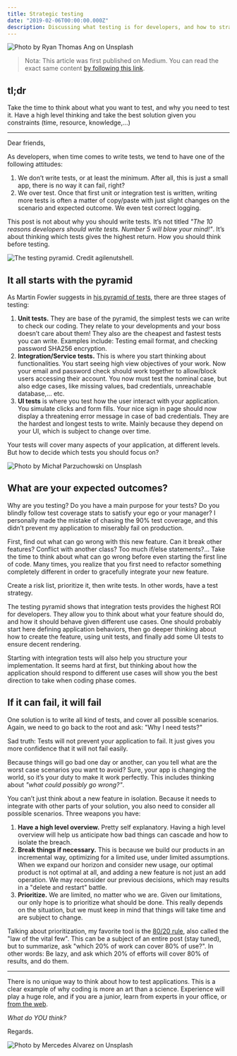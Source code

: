 ```yaml
---
title: Strategic testing
date: "2019-02-06T00:00:00.000Z"
description: Discussing what testing is for developers, and how to strategize tests given projects and needs.
---
```


![Photo by Ryan Thomas Ang on Unsplash](./ryan-thomas-ang-542390-unsplash.jpg)

> Nota: This article was first published on Medium. You can read the exact same content [by following this link](https://medium.com/@htaidirt/strategic-testing-dd1980d1a59a).

## tl;dr

Take the time to think about what you want to test, and why you need to test it. Have a high level thinking and take the best solution given you constraints (time, resource, knowledge,…)

---

Dear friends,

As developers, when time comes to write tests, we tend to have one of the following attitudes:

1. We don’t write tests, or at least the minimum. After all, this is just a small app, there is no way it can fail, right?
2. We over test. Once that first unit or integration test is written, writing more tests is often a matter of copy/paste with just slight changes on the scenario and expected outcome. We even test correct logging.

This post is not about why you should write tests. It’s not titled _"The 10 reasons developers should write tests. Number 5 will blow your mind!"_. It’s about thinking which tests gives the highest return. How you should think before testing.

![The testing pyramid. Credit agilenutshell.](./testing-pyramid.png)

## It all starts with the pyramid

As Martin Fowler suggests in [his pyramid of tests](https://martinfowler.com/articles/practical-test-pyramid.html), there are three stages of testing:

1. **Unit tests.** They are base of the pyramid, the simplest tests we can write to check our coding. They relate to your developments and your boss doesn’t care about them! They also are the cheapest and fastest tests you can write. Examples include: Testing email format, and checking password SHA256 encryption.
2. **Integration/Service tests.** This is where you start thinking about functionalities. You start seeing high view objectives of your work. Now your email and password check should work together to allow/block users accessing their account. You now must test the nominal case, but also edge cases, like missing values, bad credentials, unreachable database,… etc.
3. **UI tests** is where you test how the user interact with your application. You simulate clicks and form fills. Your nice sign in page should now display a threatening error message in case of bad credentials. They are the hardest and longest tests to write. Mainly because they depend on your UI, which is subject to change over time.

Your tests will cover many aspects of your application, at different levels. But how to decide which tests you should focus on?

![Photo by Michał Parzuchowski on Unsplash](./Janga-Game-Unsplash.jpeg)

## What are your expected outcomes?

Why are you testing? Do you have a main purpose for your tests? Do you blindly follow test coverage stats to satisfy your ego or your manager? I personally made the mistake of chasing the 90% test coverage, and this didn’t prevent my application to miserably fail on production.

First, find out what can go wrong with this new feature. Can it break other features? Conflict with another class? Too much if/else statements?… Take the time to think about what can go wrong before even starting the first line of code. Many times, you realize that you first need to refactor something completely different in order to gracefully integrate your new feature.

Create a risk list, prioritize it, then write tests. In other words, have a test strategy.

The testing pyramid shows that integration tests provides the highest ROI for developers. They allow you to think about what your feature should do, and how it should behave given different use cases. One should probably start here defining application behaviors, then go deeper thinking about how to create the feature, using unit tests, and finally add some UI tests to ensure decent rendering.

Starting with integration tests will also help you structure your implementation. It seems hard at first, but thinking about how the application should respond to different use cases will show you the best direction to take when coding phase comes.

## If it can fail, it will fail

One solution is to write all kind of tests, and cover all possible scenarios. Again, we need to go back to the root and ask: "Why I need tests?"

Sad truth: Tests will not prevent your application to fail. It just gives you more confidence that it will not fail easily.

Because things will go bad one day or another, can you tell what are the worst case scenarios you want to avoid? Sure, your app is changing the world, so it’s your duty to make it work perfectly. This includes thinking about _"what could possibly go wrong?"_.

You can’t just think about a new feature in isolation. Because it needs to integrate with other parts of your solution, you also need to consider all possible scenarios. Three weapons you have:

1. **Have a high level overview.** Pretty self explanatory. Having a high level overview will help us anticipate how bad things can cascade and how to isolate the breach.
2. **Break things if necessary.** This is because we build our products in an incremental way, optimizing for a limited use, under limited assumptions. When we expand our horizon and consider new usage, our optimal product is not optimal at all, and adding a new feature is not just an add operation. We may reconsider our previous decisions, which may results in a "delete and restart" battle.
3. **Prioritize.** We are limited, no matter who we are. Given our limitations, our only hope is to prioritize what should be done. This really depends on the situation, but we must keep in mind that things will take time and are subject to change.

Talking about prioritization, my favorite tool is the [80/20 rule](https://en.wikipedia.org/wiki/Pareto_principle), also called the "law of the vital few". This can be a subject of an entire post (stay tuned), but to summarize, ask "which 20% of work can cover 80% of use?". In other words: Be lazy, and ask which 20% of efforts will cover 80% of results, and do them.

---

There is no unique way to think about how to test applications. This is a clear example of why coding is more an art than a science. Experience will play a huge role, and if you are a junior, learn from experts in your office, or [from the web](https://dev.tube/?q=test).

_What do YOU think?_

Regards.

![Photo by Mercedes Alvarez on Unsplash](./Wall-Unsplash.jpeg)
